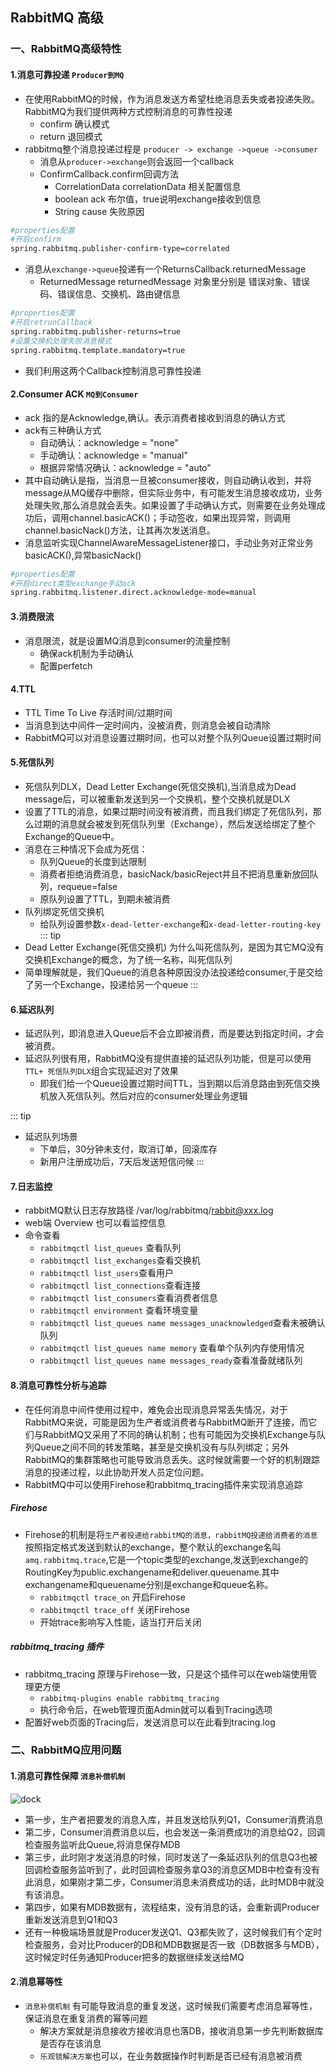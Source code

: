 ## RabbitMQ 高级

### 一、RabbitMQ高级特性
#### 1.消息可靠投递 `Producer到MQ`
+ 在使用RabbitMQ的时候，作为消息发送方希望杜绝消息丢失或者投递失败。RabbitMQ为我们提供两种方式控制消息的可靠性投递
  - confirm 确认模式
  - return 退回模式
+ rabbitmq整个消息投递过程是 `producer -> exchange ->queue ->consumer`
  - 消息从`producer->exchange`则会返回一个callback
  - ConfirmCallback.confirm回调方法
    + CorrelationData correlationData 相关配置信息
    + boolean ack 布尔值，true说明exchange接收到信息
    + String cause 失败原因
````sh
#properties配置
#开启confirm
spring.rabbitmq.publisher-confirm-type=correlated 
````     
  - 消息从`exchange->queue`投递有一个ReturnsCallback.returnedMessage
    + ReturnedMessage returnedMessage 对象里分别是 错误对象、错误码、错误信息、交换机、路由键信息
````sh
#properties配置
#开启retrunCallback
spring.rabbitmq.publisher-returns=true
#设置交换机处理失败消息模式
spring.rabbitmq.template.mandatory=true
````    
+ 我们利用这两个Callback控制消息可靠性投递  

#### 2.Consumer ACK `MQ到Consumer`
+ ack 指的是Acknowledge,确认。表示消费者接收到消息的确认方式
+ ack有三种确认方式
  - 自动确认：acknowledge = "none"
  - 手动确认：acknowledge = "manual"
  - 根据异常情况确认：acknowledge = "auto"
+ 其中自动确认是指，当消息一旦被consumer接收，则自动确认收到，并将message从MQ缓存中删除，但实际业务中，有可能发生消息接收成功，业务处理失败,那么消息就会丢失。如果设置了手动确认方式，则需要在业务处理成功后，调用channel.basicACK()；手动签收，如果出现异常，则调用channel.basicNack()方法，让其再次发送消息。
+ 消息监听实现ChannelAwareMessageListener接口，手动业务对正常业务basicACK(),异常basicNack()
````sh
#properties配置
#开启direct类型exchange手动ack
spring.rabbitmq.listener.direct.acknowledge-mode=manual
````

#### 3.消费限流
+ 消息限流，就是设置MQ消息到consumer的流量控制
  - 确保ack机制为手动确认
  - 配置perfetch

#### 4.TTL
+ TTL Time To Live 存活时间/过期时间
+ 当消息到达中间件一定时间内，没被消费，则消息会被自动清除
+ RabbitMQ可以对消息设置过期时间，也可以对整个队列Queue设置过期时间

#### 5.死信队列
+ 死信队列DLX，Dead Letter Exchange(死信交换机),当消息成为Dead message后，可以被重新发送到另一个交换机，整个交换机就是DLX
+ 设置了TTL的消息，如果过期时间没有被消费，而且我们绑定了死信队列，那么过期的消息就会被发到死信队列里（Exchange），然后发送给绑定了整个Exchange的Queue中。
+ 消息在三种情况下会成为死信：
  - 队列Queue的长度到达限制
  - 消费者拒绝消费消息，basicNack/basicReject并且不把消息重新放回队列，requeue=false
  - 原队列设置了TTL，到期未被消费
+ 队列绑定死信交换机
  - 给队列设置参数`x-dead-letter-exchange`和`x-dead-letter-routing-key`
::: tip
+ Dead Letter Exchange(死信交换机) 为什么叫死信队列，是因为其它MQ没有交换机Exchange的概念，为了统一名称，叫死信队列 
+ 简单理解就是，我们Queue的消息各种原因没办法投递给consumer,于是交给了另一个Exchange，投递给另一个queue
:::

#### 6.延迟队列
+ 延迟队列，即消息进入Queue后不会立即被消费，而是要达到指定时间，才会被消费。
+ 延迟队列很有用，RabbitMQ没有提供直接的延迟队列功能，但是可以使用`TTL+ 死信队列DLX`组合实现延迟对了效果
  - 即我们给一个Queue设置过期时间TTL，当到期以后消息路由到死信交换机放入死信队列。然后对应的consumer处理业务逻辑

::: tip
+ 延迟队列场景
  - 下单后，30分钟未支付，取消订单，回滚库存
  - 新用户注册成功后，7天后发送短信问候
:::

#### 7.日志监控
+ rabbitMQ默认日志存放路径 /var/log/rabbitmq/rabbit@xxx.log
+ web端 Overview 也可以看监控信息
+ 命令查看
  - `rabbitmqctl list_queues` 查看队列
  - `rabbitmqctl list_exchanges`查看交换机
  - `rabbitmqctl list_users`查看用户
  - `rabbitmqctl list_connections`查看连接
  - `rabbitmqctl list_consumers`查看消费者信息
  - `rabbitmqctl environment` 查看环境变量
  - `rabbitmqctl list_queues name messages_unacknowledged`查看未被确认队列
  - `rabbitmqctl list_queues name memory` 查看单个队列内存使用情况
  - `rabbitmqctl list_queues name messages_ready`查看准备就绪队列

#### 8.消息可靠性分析与追踪
+ 在任何消息中间件使用过程中，难免会出现消息异常丢失情况，对于RabbitMQ来说，可能是因为生产者或消费者与RabbitMQ断开了连接，而它们与RabbitMQ又采用了不同的确认机制；也有可能因为交换机Exchange与队列Queue之间不同的转发策略，甚至是交换机没有与队列绑定；另外RabbitMQ的集群策略也可能导致消息丢失。这时候就需要一个好的机制跟踪消息的投递过程，以此协助开发人员定位问题。
+ RabbitMQ中可以使用Firehose和rabbitmq_tracing插件来实现消息追踪

##### Firehose
+ Firehose的机制是将`生产者投递给rabbitMQ的消息，rabbitMQ投递给消费者的消息`按照指定格式发送到默认的exchange，整个默认的exchange名叫`amq.rabbitmq.trace`,它是一个topic类型的exchange,发送到exchange的RoutingKey为public.exchangename和deliver.queuename.其中exchangename和queuename分别是exchange和queue名称。
  - `rabbitmqctl trace_on` 开启Firehose
  - `rabbitmqctl trace_off` 关闭Firehose
  - 开始trace影响写入性能，适当打开后关闭
##### rabbitmq_tracing 插件
+ rabbitmq_tracing 原理与Firehose一致，只是这个插件可以在web端使用管理更方便
  - `rabbitmq-plugins enable rabbitmq_tracing`
  - 执行命令后，在web管理页面Admin就可以看到Tracing选项
+ 配置好web页面的Tracing后，发送消息可以在此看到tracing.log

### 二、RabbitMQ应用问题

#### 1.消息可靠性保障 `消息补偿机制` 
<img :src="$withBase('/mq/6.png')" alt="dock">

+ 第一步，生产者把要发的消息入库，并且发送给队列Q1，Consumer消费消息
+ 第二步，Consumer消费消息以后，也会发送一条消费成功的消息给Q2，回调检查服务监听此Queue,将消息保存MDB
+ 第三步，此时刚才发送消息的时候，同时发送了一条延迟队列的信息Q3也被回调检查服务监听到了，此时回调检查服务拿Q3的消息区MDB中检查有没有此消息，如果刚才第二步，Consumer消息未消费成功的话，此时MDB中就没有该消息。
+ 第四步，如果有MDB数据有，流程结束，没有消息的话，会重新调Producer重新发送消息到Q1和Q3
+ 还有一种极端场景就是Producer发送Q1、Q3都失败了，这时候我们有个定时检查服务，会对比Producer的DB和MDB数据是否一致（DB数据多与MDB），这时候定时任务通知Producer把多的数据继续发送给MQ

#### 2.消息幂等性
+ `消息补偿机制` 有可能导致消息的重复发送，这时候我们需要考虑消息幂等性，保证消息在重复消费的幂等问题
  - 解决方案就是消息接收方接收消息也落DB，接收消息第一步先判断数据库是否存在该消息
  -  `乐观锁解决方案`也可以，在业务数据操作时判断是否已经有消息被消费  

